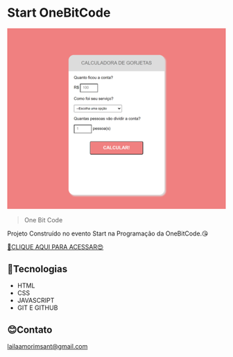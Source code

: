 # Start OneBitCode

![img](./imagem/img.png)

> One Bit Code

Projeto Construído no evento Start na Programação da OneBitCode.😘


[🔗CLIQUE AQUI PARA ACESSAR😍](https://lailaamorim.github.io/Start-na-Programa--o/)

## 🙂Tecnologias

- HTML
- CSS
- JAVASCRIPT
- GIT E GITHUB

## 😊Contato
lailaamorimsant@gmail.com
